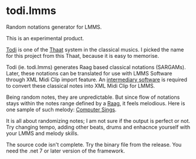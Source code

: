 # todi.lmms
Random notations generator for LMMS.

This is an experimental product.

[Todi](https://en.wikipedia.org/wiki/Todi_(thaat)) is one of the [Thaat](https://en.wikipedia.org/wiki/Thaat) system in the classical musics.
I picked the name for this project from this Thaat, because it is easy to memorise.

Todi (ie. todi.lmms) generates Raag based classical notations (SARGAMs).
Later, these notations can be translated for use with LMMS Software through XML Midi Clip import feature.
An [intermediary software](https://github.com/anytizer/swar.lmms) is required to convert these classical notes into XML Midi Clip for LMMS.

Being random notes, they are unpredictable. But since flow of notations stays within the notes range defined by a [Raag](https://en.wikipedia.org/wiki/Raga), it feels melodious. Here is one sample of such melody: [Computer Sings](https://github.com/anytizer/melodies.lmms/tree/main/melodies/Computer-Sings-01/project/).

It is all about randomizing notes; I am not sure if the output is perfect or not.
Try changing tempo, adding other beats, drums and enhacnce yourself with your LMMS and melody skills.

The source code isn't complete.
Try the binary file from the release.
You need the .net 7 or later version of the framework.
